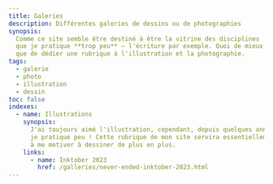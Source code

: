 ```yaml
---
title: Galeries
description: Différentes galeries de dessins ou de photographies
synopsis:
  Comme ce site semble être destiné à être la vitrine des disciplines
  que je pratique **trop peu** — l'écriture par exemple. Quoi de mieux
  que de dédier une rubrique à l'illustration et la photographie.
tags:
  - galerie
  - photo
  - illustration
  - dessin
toc: false
indexes: 
  - name: Illustrations
    synopsis:
      J'ai toujours aimé l'illustration, cependant, depuis quelques années,
      je pratique peu ! Cette rubrique de mon site servira essentiellement
      à me motiver à dessiner de plus en plus.
    links:
      - name: Inktober 2023
        href: /galleries/never-ended-inktober-2023.html
---
```

